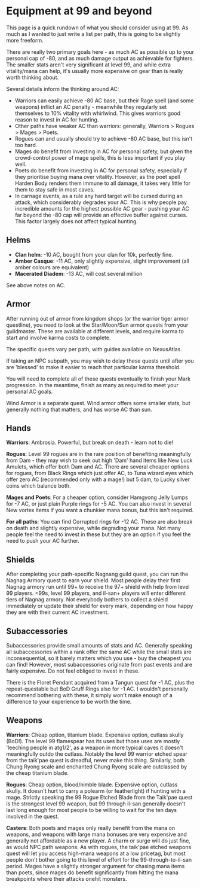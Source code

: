 # Equipment at 99 and beyond

This page is a quick rundown of what you should consider using at 99. As much as I wanted to just write a list per path, this is going to be slightly more freeform.

There are really two primary goals here - as much AC as possible up to your personal cap of -80, and as much damage output as achievable for fighters. The smaller stats aren't very significant at level 99, and while extra vitality/mana can help, it's usually more expensive on gear than is really worth thinking about.

Several details inform the thinking around AC:

- Warriors can easily achieve -80 AC base, but their Rage spell (and some weapons) inflict an AC penalty - meanwhile they regularly set themselves to 10% vitality with whirlwind. This gives warriors good reason to invest in AC for hunting.
- Other paths have weaker AC than warriors: generally, Warriors > Rogues > Mages > Poets.
- Rogues can and usually should try to achieve -80 AC base, but this isn't too hard.
- Mages do benefit from investing in AC for personal safety, but given the crowd-control power of mage spells, this is less important if you play well.
- Poets do benefit from investing in AC for personal safety, especially if they prioritise buying mana over vitality. However, as the poet spell Harden Body renders them immune to all damage, it takes very little for them to stay safe in most caves.
- In carnage events, as a rule any hard target will be cursed during an attack, which considerably degrades your AC. This is why people pay incredible amounts for the highest possible AC gear - pushing your AC far beyond the -80 cap will provide an effective buffer against curses. This factor largely does not affect typical hunting.

## Helms

- **Clan helm**: -10 AC, bought from your clan for 10k, perfectly fine.
- **Amber Casque**: -11 AC, only slightly expensive, slight improvement (all amber colours are equivalent)
- **Macerated Diadem**: -13 AC, will cost several million

See above notes on AC.

## Armor

After running out of armor from kingdom shops (or the warrior tiger armor questline), you need to look at the Star/Moon/Sun armor quests from your guildmaster. These are available at different levels, and require karma to start and involve karma costs to complete.

The specific quests vary per path, with guides available on NexusAtlas.

If taking an NPC subpath, you may wish to delay these quests until after you are 'blessed' to make it easier to reach that particular karma threshold.

You will need to complete all of these quests eventually to finish your Mark progression. In the meantime, finish as many as required to meet your personal AC goals.

Wind Armor is a separate quest. Wind armor offers some smaller stats, but generally nothing that matters, and has worse AC than sun.

## Hands

**Warriors**: Ambrosia. Powerful, but break on death - learn not to die!

**Rogues**: Level 99 rogues are in the rare position of benefiting meaningfully from Dam - they may wish to seek out high 'Dam' hand items like New Luck Amulets, which offer both Dam and AC. There are several cheaper options for rogues, from Black Rings which just offer AC, to Tuna wizard eyes which offer zero AC (recommended only with a mage!) but 5 dam, to Lucky silver coins which balance both.

**Mages and Poets**: For a cheaper option, consider Hamgyong Jelly Lumps for -7 AC, or just plain Purple rings for -5 AC. You can also invest in several New vortex items if you want a chunkier mana bonus, but this isn't required.

**For all paths**: You can find Corrupted rings for -12 AC. These are also break on death and slightly expensive, while degrading your mana. Not many people feel the need to invest in these but they are an option if you feel the need to push your AC further.

## Shields

After completing your path-specific Nagnang guild quest, you can run the Nagnag Armory quest to earn your shield. Most people delay their first Nagnag armory run until 99+ to receive the 97+ shield with help from level 99 players. <99s, level 99 players, and il-san+ players will enter different tiers of Nagnag armory. Not everybody bothers to collect a shield immediately or update their shield for every mark, depending on how happy they are with their current AC investment.

## Subaccessories

Subaccessories provide small amounts of stats and AC. Generally speaking all subaccessories within a rank offer the same AC while the small stats are inconsequential, so it barely matters which you use - buy the cheapest you can find! However, most subaccessories originate from past events and are fairly expensive. Do not feel obliged to invest in these.

There is the Floret Pendant acquired from a Tangun quest for -1 AC, plus the repeat-questable but BoD Gruff Rings also for -1 AC. I wouldn't personally recommend bothering with these, it simply won't make enough of a difference to your experience to be worth the time.

## Weapons

**Warriors**: Cheap option, titanium blade. Expensive option, cutlass skully (BoD!). The level 99 flamespear has its uses but those uses are mostly 'leeching people in atg1/2', as a weapon in more typical caves it doesn't meaningfully outdo the cutlass. Notably the level 99 warrior etched spear from the taik'pae quest is dreadful, never make this thing. Similarly, both Chung Ryong scale and enchanted Chung Ryong scale are outclassed by the cheap titanium blade.

**Rogues**: Cheap option, blood/nimble blade. Expensive option, cutlass skully. It doesn't hurt to carry a polearm (or featherlight) if hunting with a mage. Strictly speaking the 99 Rogue Etched Blade from the Taik'pae quest is the strongest level 99 weapon, but 99 through il-san generally doesn't last long enough for most people to be willing to wait for the ten days involved in the quest.

**Casters**: Both poets and mages only really benefit from the mana on weapons, and weapons with large mana bonuses are very expensive and generally not affordable as a new player. A charm or surge will do just fine, as would NPC path weapons. As with rogues, the taik'pae etched weapons quest will let you access high-mana weapons at a low pricetag, but most people don't bother going to this level of effort for the 99-through-to-il-san period. Mages have a slightly stronger argument for chasing mana items than poets, since mages do benefit significantly from hitting the mana breakpoints where their attacks onehit monsters.
